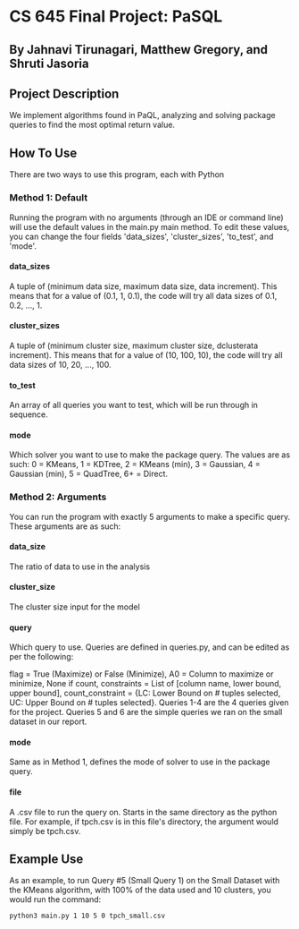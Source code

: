 # CS 645 Final Project: PaSQL
## By Jahnavi Tirunagari, Matthew Gregory, and Shruti Jasoria

## Project Description
We implement algorithms found in PaQL, analyzing and solving package queries to find the most optimal return value.

## How To Use
There are two ways to use this program, each with Python

### Method 1: Default
Running the program with no arguments (through an IDE or command line) will use the default values in the main.py main method. To edit these values, you can change the four fields 'data_sizes', 'cluster_sizes', 'to_test', and 'mode'.

#### data_sizes
A tuple of (minimum data size, maximum data size, data increment). This means that for a value of (0.1, 1, 0.1), the code will try all data sizes of 0.1, 0.2, ..., 1.

#### cluster_sizes
A tuple of (minimum cluster size, maximum cluster size, dclusterata increment). This means that for a value of (10, 100, 10), the code will try all data sizes of 10, 20, ..., 100.

#### to_test
An array of all queries you want to test, which will be run through in sequence.

#### mode
Which solver you want to use to make the package query. The values are as such: 0 = KMeans, 1 = KDTree, 2 = KMeans (min), 3 = Gaussian, 4 = Gaussian (min), 5 = QuadTree, 6+ = Direct.

### Method 2: Arguments
You can run the program with exactly 5 arguments to make a specific query. These arguments are as such:

#### data_size
The ratio of data to use in the analysis

#### cluster_size
The cluster size input for the model

#### query
Which query to use. Queries are defined in queries.py, and can be edited as per the following:

flag = True (Maximize) or False (Minimize), A0 = Column to maximize or minimize, None if count, constraints = List of [column name, lower bound, upper bound], count_constraint = {LC: Lower Bound on # tuples selected, UC: Upper Bound on # tuples selected}. Queries 1-4 are the 4 queries given for the project. Queries 5 and 6 are the simple queries we ran on the small dataset in our report.

#### mode
Same as in Method 1, defines the mode of solver to use in the package query.

#### file
A .csv file to run the query on. Starts in the same directory as the python file. For example, if tpch.csv is in this file's directory, the argument would simply be tpch.csv.

## Example Use
As an example, to run Query #5 (Small Query 1) on the Small Dataset with the KMeans algorithm, with 100% of the data used and 10 clusters, you would run the command:

`python3 main.py 1 10 5 0 tpch_small.csv`
